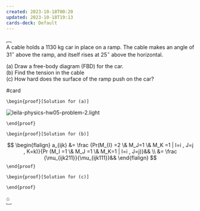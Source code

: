 ```yaml
---
created: 2023-10-18T00:20
updated: 2023-10-18T19:13
cards-deck: Default
---
```


﹇<br>
A cable holds a $1130\:\text{kg}$ car in place on a ramp. The cable makes an angle of $31^{\circ}$ above the ramp, and itself rises at $25^{\circ}$ above the horizontal.

(a) Draw a free-body diagram (FBD) for the car. <br>
(b) Find the tension in the cable <br>
(c) How hard does the surface of the ramp push on the car?

#card 

`\begin{proof}[Solution for (a)]`

![leila-physics-hw05-problem-2.light](the-vault/assets/excalidraw/leila-physics-hw05-problem-2.light.svg)

`\end{proof}`

`\begin{proof}[Solution for (b)]`

$$
\begin{flalign}
a_{ijk} &= \frac {Pr(M_{I} =2  \&  M_J=1 \& M_K =1 | I=i , J=j , K=k)}{Pr (M_I =1 \& M_J =1 \& M_K=1 | I=i , J=j)}&& \\ 
            &= \frac {\mu_{ijk211}}{\mu_{ijk111}}&&
\end{flalign}
$$
`\end{proof}`

`\begin{proof}[Solution for (c)]`


`\end{proof}`


⌂
<br>﹈<br>




